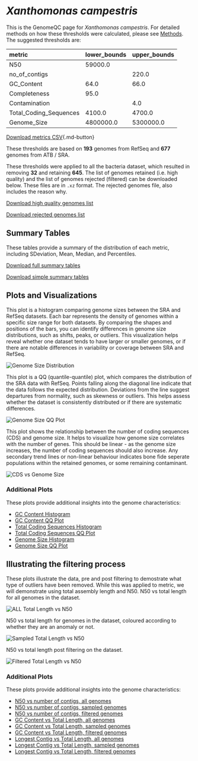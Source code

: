 # *Xanthomonas campestris*

This is the GenomeQC page for *Xanthomonas campestris*. For detailed methods on how these thresholds were calculated, please see [Methods](../../methods.md).
The suggested thresholds are: 

| metric                 | lower_bounds   | upper_bounds   |
|:-----------------------|:---------------|:---------------|
| N50                    | 59000.0        |                |
| no_of_contigs          |                | 220.0          |
| GC_Content             | 64.0           | 66.0           |
| Completeness           | 95.0           |                |
| Contamination          |                | 4.0            |
| Total_Coding_Sequences | 4100.0         | 4700.0         |
| Genome_Size            | 4800000.0      | 5300000.0      |

[Download metrics CSV](Xanthomonas_campestris_metrics.csv){.md-button}


These thresholds are based on **193** genomes from RefSeq and **677** genomes from ATB / SRA.

These thresholds were applied to all the bacteria dataset, which resulted in removing **32** and retaining **645**.
The list of genomes retained (i.e. high quality) and the list of genomes rejected (filtered) can be downloaded below. These files are in `.xz` format. The rejected genomes file, also includes the reason why.

[Download high quality genomes list](Xanthomonas_campestris_high_quality_genomes.csv.xz)


[Download rejected genomes list](Xanthomonas_campestris_filtered_out_genomes.csv.xz)



## Summary Tables
These tables provide a summary of the distribution of each metric, including SDeviation, Mean, Median, and Percentiles.

[Download full summary tables](summary.csv)

[Download simple summary tables](selected_summary.csv)

## Plots and Visualizations

This plot is a histogram comparing genome sizes between the SRA and RefSeq datasets. Each bar represents the density of genomes within a specific size range for both datasets. By comparing the shapes and positions of the bars, you can identify differences in genome size distributions, such as shifts, peaks, or outliers. This visualization helps reveal whether one dataset tends to have larger or smaller genomes, or if there are notable differences in variability or coverage between SRA and RefSeq.

![Genome Size Distribution](Genome_Size_refseq_histogram_kde.png)

This plot is a QQ (quantile-quantile) plot, which compares the distribution of the SRA data with RefSeq. Points falling along the diagonal line indicate that the data follows the expected distribution. Deviations from the line suggest departures from normality, such as skewness or outliers. This helps assess whether the dataset is consistently distributed or if there are systematic differences.

![Genome Size QQ Plot](Genome_Size_refseq_qqplot.png)

This plot shows the relationship between the number of coding sequences (CDS) and genome size. It helps to visualize how genome size correlates with the number of genes. This should be linear - as the genome size increases, the number of coding sequences should also increase. Any secondary trend lines or non-linear behaviour indicates bone fide seperate populations within the retained genomes, or some remaining contaminant. 

![CDS vs Genome Size](Xanthomonas_campestris_CDS_vs_Genome_Size.png)

### Additional Plots

These plots provide additional insights into the genome characteristics:

- [GC Content Histogram](GC_Content_refseq_histogram_kde.png)
- [GC Content QQ Plot](GC_Content_refseq_qqplot.png)
- [Total Coding Sequences Histogram](Total_Coding_Sequences_refseq_histogram_kde.png)
- [Total Coding Sequences QQ Plot](Total_Coding_Sequences_refseq_qqplot.png)
- [Genome Size Histogram](Genome_Size_refseq_histogram_kde.png)
- [Genome Size QQ Plot](Genome_Size_refseq_qqplot.png)
## Illustrating the filtering process
These plots illustrate the data, pre and post filtering to demostrate what type of outliers have been removed. While this was applied to metric, we will demonstrate using total assembly length and N50.
N50 vs total length for all genomes in the dataset.

![ALL Total Length vs N50](Xanthomonas_campestris_all_total_length_N50.png)

N50 vs total length for genomes in the dataset, coloured according to whether they are an anomaly or not.

![Sampled Total Length vs N50](Xanthomonas_campestris_sample_total_length_N50.png)

N50 vs total length post filtering on the dataset.

![Filtered Total Length vs N50](Xanthomonas_campestris_filt_total_length_N50.png)

### Additional Plots

These plots provide additional insights into the genome characteristics:

- [N50 vs number of contigs, all genomes](Xanthomonas_campestris_all_N50_number.png)
- [N50 vs number of contigs, sampled genomes](Xanthomonas_campestris_sample_N50_number.png)
- [N50 vs number of contigs, filtered genomes](Xanthomonas_campestris_filt_N50_number.png)
- [GC Content vs Total Length, all genomes](Xanthomonas_campestris_all_total_length_GC_Content.png)
- [GC Content vs Total Length, sampled genomes](Xanthomonas_campestris_sample_total_length_GC_Content.png)
- [GC Content vs Total Length, filtered genomes](Xanthomonas_campestris_filt_total_length_GC_Content.png)
- [Longest Contig vs Total Length, all genomes](Xanthomonas_campestris_all_total_length_longest.png)
- [Longest Contig vs Total Length, sampled genomes](Xanthomonas_campestris_sample_total_length_longest.png)
- [Longest Contig vs Total Length, filtered genomes](Xanthomonas_campestris_filt_total_length_longest.png)
